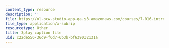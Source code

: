 ```yaml
---
content_type: resource
description: ''
file: https://ol-ocw-studio-app-qa.s3.amazonaws.com/courses/7-016-introductory-biology-fall-2018/c22de55636d9f6d76b3bbf639032131a_7xJPSuSVmSk.srt
file_type: application/x-subrip
resourcetype: Other
title: 3play caption file
uid: c22de556-36d9-f6d7-6b3b-bf639032131a
---
```

